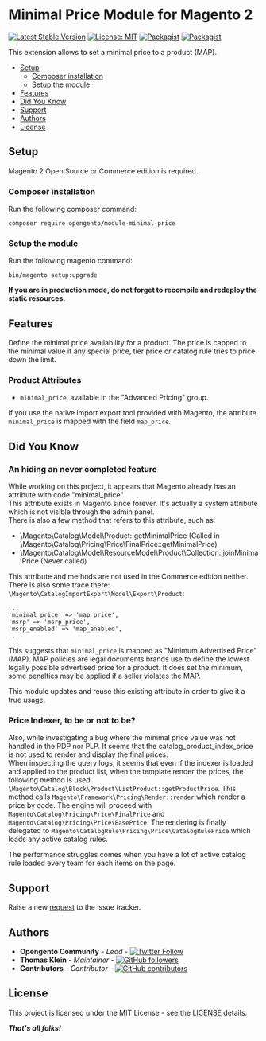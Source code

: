 # Minimal Price Module for Magento 2

[![Latest Stable Version](https://img.shields.io/packagist/v/opengento/module-minimal-price.svg?style=flat-square)](https://packagist.org/packages/opengento/module-minimal-price)
[![License: MIT](https://img.shields.io/github/license/opengento/magento2-minimal-price.svg?style=flat-square)](./LICENSE) 
[![Packagist](https://img.shields.io/packagist/dt/opengento/module-minimal-price.svg?style=flat-square)](https://packagist.org/packages/opengento/module-minimal-price/stats)
[![Packagist](https://img.shields.io/packagist/dm/opengento/module-minimal-price.svg?style=flat-square)](https://packagist.org/packages/opengento/module-minimal-price/stats)

This extension allows to set a minimal price to a product (MAP).

 - [Setup](#setup)
   - [Composer installation](#composer-installation)
   - [Setup the module](#setup-the-module)
 - [Features](#features)
 - [Did You Know](#did-you-know)
 - [Support](#support)
 - [Authors](#authors)
 - [License](#license)

## Setup

Magento 2 Open Source or Commerce edition is required.

### Composer installation

Run the following composer command:

```
composer require opengento/module-minimal-price
```

### Setup the module

Run the following magento command:

```
bin/magento setup:upgrade
```

**If you are in production mode, do not forget to recompile and redeploy the static resources.**

## Features

Define the minimal price availability for a product. The price is capped to the minimal value if any special price, 
tier price or catalog rule tries to price down the limit.

### Product Attributes

- `minimal_price`, available in the "Advanced Pricing" group.

If you use the native import export tool provided with Magento, the attribute `minimal_price` is mapped with the field `map_price`. 

## Did You Know

### An hiding an never completed feature

While working on this project, it appears that Magento already has an attribute with code "minimal_price".  
This attribute exists in Magento since forever. It's actually a system attribute which is not visible through the admin panel.  
There is also a few method that refers to this attribute, such as:  

- \Magento\Catalog\Model\Product::getMinimalPrice (Called in \Magento\Catalog\Pricing\Price\FinalPrice::getMinimalPrice)
- \Magento\Catalog\Model\ResourceModel\Product\Collection::joinMinimalPrice (Never called)

This attribute and methods are not used in the Commerce edition neither.  
There is also some trace there: `\Magento\CatalogImportExport\Model\Export\Product`:  
```
...
'minimal_price' => 'map_price',
'msrp' => 'msrp_price',
'msrp_enabled' => 'map_enabled',
...
```
This suggests that `minimal_price` is mapped as "Minimum Advertised Price" (MAP). MAP policies are legal documents brands 
use to define the lowest legally possible advertised price for a product. It does set the minimum, some penalties may be 
applied if a seller violates the MAP.  

This module updates and reuse this existing attribute in order to give it a true usage.  

### Price Indexer, to be or not to be?

Also, while investigating a bug where the minimal price value was not handled in the PDP nor PLP.
It seems that the catalog_product_index_price is not used to render and display the final prices.  
When inspecting the query logs, it seems that even if the indexer is loaded and applied to the product list, 
when the template render the prices, the following method is used `\Magento\Catalog\Block\Product\ListProduct::getProductPrice`.
This method calls `Magento\Framework\Pricing\Render::render` which render a price by code. The engine will proceed with 
`Magento\Catalog\Pricing\Price\FinalPrice` and `Magento\Catalog\Pricing\Price\BasePrice`. The rendering is finally delegated 
to `Magento\CatalogRule\Pricing\Price\CatalogRulePrice` which loads any active catalog rules.  
  
The performance struggles comes when you have a lot of active catalog rule loaded every team for each items on the page.

## Support

Raise a new [request](https://github.com/opengento/magento2-minimal-price/issues) to the issue tracker.

## Authors

- **Opengento Community** - *Lead* - [![Twitter Follow](https://img.shields.io/twitter/follow/opengento.svg?style=social)](https://twitter.com/opengento)
- **Thomas Klein** - *Maintainer* - [![GitHub followers](https://img.shields.io/github/followers/thomas-kl1.svg?style=social)](https://github.com/thomas-kl1)
- **Contributors** - *Contributor* - [![GitHub contributors](https://img.shields.io/github/contributors/opengento/magento2-minimal-price.svg?style=flat-square)](https://github.com/opengento/magento2-minimal-price/graphs/contributors)

## License

This project is licensed under the MIT License - see the [LICENSE](./LICENSE) details.

***That's all folks!***
